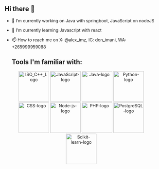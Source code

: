 ## Hi there 👋
- 🔭 I’m currently working on Java with springboot, JavaScript on nodeJS
- 🌱 I’m currently learning Javascript with react
- 📫 How to reach me on X: @alex_imz, IG: don_imani, WA: +265999959088

  ## Tools I'm familiar with:
<p align="center">
  <img src="https://github.com/alexdev2001/alexdev2001/assets/146278746/1e4c601b-1d9a-4e86-b23c-55aec3dd4cab" alt="ISO_C++_Logo" width="100" height="100">
  <img src="https://github.com/alexdev2001/alexdev2001/assets/146278746/89f9d6ec-f445-42a4-b647-2dffd400801b" alt="JavaScript-logo" width="100" height="100">
  <img src="https://github.com/alexdev2001/alexdev2001/assets/146278746/a35bde47-df9e-49d4-9abe-1351c1ad00bc" alt="Java-logo" width="100" height="100">
  <img src="https://github.com/alexdev2001/alexdev2001/assets/146278746/50b315a6-a36f-4d70-bfd5-3f31b8d2df4f" alt="Python-logo" width="100" height="100">
  <img src="https://github.com/alexdev2001/alexdev2001/assets/146278746/3e60d1e1-1597-441d-a855-af11ee3fbcbb" alt="CSS-logo" width="100" height="100">
  <img src="https://github.com/alexdev2001/alexdev2001/assets/146278746/dfc6e032-0321-448e-9fe3-71f28d45b1a7" alt="Node-js-logo" width="100" height="100">
  <img src="https://github.com/alexdev2001/alexdev2001/assets/146278746/226dc94e-f108-40b5-b805-080980ca5765" alt="PHP-logo" width="100" height="100">
  <img src="https://github.com/alexdev2001/alexdev2001/assets/146278746/d416809a-d7bb-4ba4-9208-a4266a8f0c97" alt="PostgreSQL-logo" width="100" height="100">
  <img src="https://github.com/alexdev2001/alexdev2001/assets/146278746/5f208759-42f1-4faa-bf7f-46402f0f4b2a" alt="Scikit-learn-logo" width="100" height="100">
</p>



<!--
**alexdev2001/alexdev2001** is a ✨ _special_ ✨ repository because its `README.md` (this file) appears on your GitHub profile.

Here are some ideas to get you started:

- 🔭 I’m currently working on ...
- 🌱 I’m currently learning ...
- 👯 I’m looking to collaborate on ...
- 🤔 I’m looking for help with ...
- 💬 Ask me about ...
- 📫 How to reach me: ...
- 😄 Pronouns: ...
- ⚡ Fun fact: ...
-->

